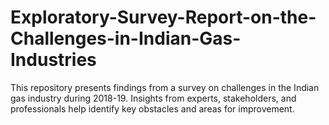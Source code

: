 # Exploratory-Survey-Report-on-the-Challenges-in-Indian-Gas-Industries
This repository presents findings from a survey on challenges in the Indian gas industry during 2018-19. Insights from experts, stakeholders, and professionals help identify key obstacles and areas for improvement.
